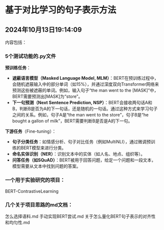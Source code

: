 # 基于对比学习的句子表示方法
## 2024年10月13日19:14:09

内容包括：
### 5个测试功能的.py文件
**预训练任务**：

- **遮蔽语言模型（Masked Language Model, MLM）**：BERT在预训练过程中，会随机遮蔽输入中的部分单词（如15%），并通过深度双向Transformer网络来预测这些被遮蔽的单词。例如，输入句子“the man went to the [MASK]”中，BERT需要预测出[MASK]为“store”。
- **下一句预测（Next Sentence Prediction, NSP）**：BERT会接收两句话A和B，判断B是否为A的下一句话，还是随机的一句话。通过这种方式来学习句子之间的关系。例如，句子A是“the man went to the store”，句子B是“he bought a gallon of milk”，BERT需要判断B是否是A的下一句。

**下游任务**（Fine-tuning）：

- **句子分类任务**：如情感分析、句子对比任务（例如MultiNLI），通过微调预训练的BERT模型来进行分类。
- **命名实体识别（NER）**：识别文本中的实体（如人名、地点、组织等）。
- **问答任务（如SQuAD）**：BERT被用于回答问题，给定一个问题和一段文本，模型需要从文本中找到问题的答案。

### 一个用于实验研究的项目：
BERT-ContrastiveLearning

### 几个关于项目思路的md文档：
怎么选择语料.md
手动实现BERT尝试.md
关于怎么量化BERT句子表示的对齐性和均匀性.md
